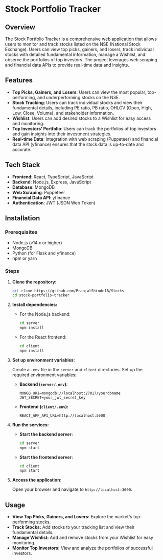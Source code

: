 # Stock Portfolio Tracker

## Overview

The Stock Portfolio Tracker is a comprehensive web application that allows users to monitor and track stocks listed on the NSE (National Stock Exchange). Users can view top picks, gainers, and losers, track individual stocks with detailed fundamental information, manage a Wishlist, and observe the portfolios of top investors. The project leverages web scraping and financial data APIs to provide real-time data and insights.

## Features

- **Top Picks, Gainers, and Losers**: Users can view the most popular, top-performing, and underperforming stocks on the NSE.
- **Stock Tracking**: Users can track individual stocks and view their fundamental details, including PE ratio, PB ratio, OHLCV (Open, High, Low, Close, Volume), and stakeholder information.
- **Wishlist**: Users can add desired stocks to a Wishlist for easy access and monitoring.
- **Top Investors' Portfolio**: Users can track the portfolios of top investors and gain insights into their investment strategies.
- **Real-time Data**: Integration with web scraping (Puppeteer) and financial data API (yfinance) ensures that the stock data is up-to-date and accurate.

## Tech Stack

- **Frontend**: React, TypeScript, JavaScript
- **Backend**: Node.js, Express, JavaScript
- **Database**: MongoDB
- **Web Scraping**: Puppeteer
- **Financial Data API**: yfinance
- **Authentication**: JWT (JSON Web Token)

## Installation

### Prerequisites

- Node.js (v14.x or higher)
- MongoDB
- Python (for Flask and yfinance)
- npm or yarn

### Steps

1. **Clone the repository:**

   ```bash
   git clone https://github.com/PranjalShinde18/Stocks
   cd stock-portfolio-tracker
   ```

2. **Install dependencies:**

   - For the Node.js backend:
     ```bash
     cd server
     npm install
     ```

   - For the React frontend:
     ```bash
     cd client
     npm install
     ```


3. **Set up environment variables:**

   Create a `.env` file in the `server` and `client` directories. Set up the required environment variables:

   - **Backend (`server/.env`):**
     ```plaintext
     MONGO_URI=mongodb://localhost:27017/yourdbname
     JWT_SECRET=your_jwt_secret_key
     ```

   - **Frontend (`client/.env`):**
     ```plaintext
     REACT_APP_API_URL=http://localhost:5000
     ```

4. **Run the services:**

   - **Start the backend server:**
     ```bash
     cd server
     npm start
     ```

   - **Start the frontend server:**
     ```bash
     cd client
     npm start
     ```

5. **Access the application:**

   Open your browser and navigate to `http://localhost:3000`.

## Usage

- **View Top Picks, Gainers, and Losers:** Explore the market's top-performing stocks.
- **Track Stocks:** Add stocks to your tracking list and view their fundamental details.
- **Manage Wishlist:** Add and remove stocks from your Wishlist for easy monitoring.
- **Monitor Top Investors:** View and analyze the portfolios of successful investors.
